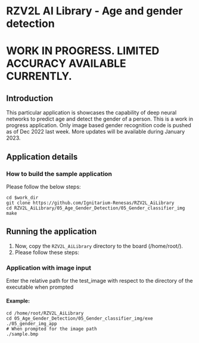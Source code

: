 # RZV2L AI Library - Age and gender detection
# WORK IN PROGRESS. LIMITED ACCURACY AVAILABLE CURRENTLY.

## Introduction

This particular application is showcases the capability of deep neural networks to predict age and detect the gender of a person.
This is a work in progress application. Only image based gender recognition code is pushed as of Dec 2022 last week. More updates will be available during January 2023.

## Application details

### How to build the sample application

Please follow the below steps:

```
cd $work_dir
git clone https://github.com/Ignitarium-Renesas/RZV2L_AiLibrary 
cd RZV2L_AiLibrary/05_Age_Gender_Detection/05_Gender_classifier_img
make
```

## Running the application

1. Now, copy the `RZV2L_AiLibrary` directory to the board (/home/root/).
2. Please follow these steps:


### Application with image input


Enter the relative path for the test_image with respect to the directory of the executable when prompted

#### Example:
```
cd /home/root/RZV2L_AiLibrary 
cd 05_Age_Gender_Detection/05_Gender_classifier_img/exe
./05_gender_img_app
# When prompted for the image path
./sample.bmp
```
